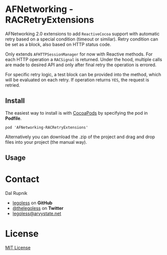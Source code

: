 # AFNetworking - RACRetryExtensions
AFNetworking 2.0 extensions to add `ReactiveCocoa` support with automatic retry based on a special condition (timeout or similar). Retry condition can be set as a block, also based on HTTP status code.

Only extends `AFHTTPSessionManager` for now with Reactive methods. For each HTTP operation a `RACSignal` is returned. Under the hood, multiple calls are made to desired API and only after final retry the operation is errored.

For specific retry logic, a test block can be provided into the method, which will be evaluated on each retry. If operation returns `YES`, the request is retried.

## Install

The easiest way to install is with [CocoaPods](http://cocoapods.org) by specifying the pod in **Podfile**.

```
pod 'AFNetworking-RACRetryExtensions'
```

Alternatively you can download the .zip of the project and drag and drop files into your project (the manual way).

## Usage


Contact
======

Dal Rupnik

- [legoless](https://github.com/legoless) on **GitHub**
- [@thelegoless](https://twitter.com/thelegoless) on **Twitter**
- [legoless@arvystate.net](mailto:legoless@arvystate.net)

License
======

[MIT License](https://github.com/Legoless/AFNetworking-RACRetryExtensions/blob/master/LICENSE)
